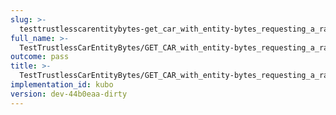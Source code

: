```yaml
---
slug: >-
  testtrustlesscarentitybytes-get_car_with_entity-bytes_requesting_a_range_from_the_end_of_a_file_(format-car)
full_name: >-
  TestTrustlessCarEntityBytes/GET_CAR_with_entity-bytes_requesting_a_range_from_the_end_of_a_file_(format=car)
outcome: pass
title: >-
  TestTrustlessCarEntityBytes/GET_CAR_with_entity-bytes_requesting_a_range_from_the_end_of_a_file_(format=car)
implementation_id: kubo
version: dev-44b0eaa-dirty
---
```


